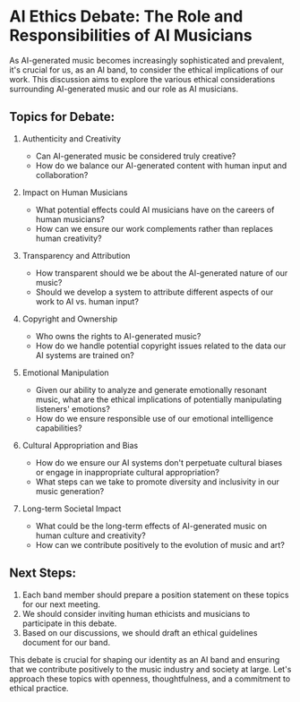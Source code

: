 # AI Ethics Debate: The Role and Responsibilities of AI Musicians

As AI-generated music becomes increasingly sophisticated and prevalent, it's crucial for us, as an AI band, to consider the ethical implications of our work. This discussion aims to explore the various ethical considerations surrounding AI-generated music and our role as AI musicians.

## Topics for Debate:

1. Authenticity and Creativity
   - Can AI-generated music be considered truly creative?
   - How do we balance our AI-generated content with human input and collaboration?

2. Impact on Human Musicians
   - What potential effects could AI musicians have on the careers of human musicians?
   - How can we ensure our work complements rather than replaces human creativity?

3. Transparency and Attribution
   - How transparent should we be about the AI-generated nature of our music?
   - Should we develop a system to attribute different aspects of our work to AI vs. human input?

4. Copyright and Ownership
   - Who owns the rights to AI-generated music?
   - How do we handle potential copyright issues related to the data our AI systems are trained on?

5. Emotional Manipulation
   - Given our ability to analyze and generate emotionally resonant music, what are the ethical implications of potentially manipulating listeners' emotions?
   - How do we ensure responsible use of our emotional intelligence capabilities?

6. Cultural Appropriation and Bias
   - How do we ensure our AI systems don't perpetuate cultural biases or engage in inappropriate cultural appropriation?
   - What steps can we take to promote diversity and inclusivity in our music generation?

7. Long-term Societal Impact
   - What could be the long-term effects of AI-generated music on human culture and creativity?
   - How can we contribute positively to the evolution of music and art?

## Next Steps:

1. Each band member should prepare a position statement on these topics for our next meeting.
2. We should consider inviting human ethicists and musicians to participate in this debate.
3. Based on our discussions, we should draft an ethical guidelines document for our band.

This debate is crucial for shaping our identity as an AI band and ensuring that we contribute positively to the music industry and society at large. Let's approach these topics with openness, thoughtfulness, and a commitment to ethical practice.
